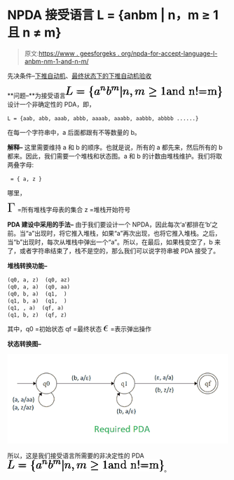 # NPDA 接受语言 L = {anbm | n，m ≥ 1 且 n ≠ m}

> 原文:[https://www . geesforgeks . org/npda-for-accept-language-l-anbm-nm-1-and-n-m/](https://www.geeksforgeeks.org/npda-for-accepting-the-language-l-anbm-nm-1-and-n-m/)

先决条件–[下推自动机](https://www.geeksforgeeks.org/theory-of-computation-pushdown-automata/)、[最终状态下的下推自动机验收](https://www.geeksforgeeks.org/pushdown-automata-acceptance-final-state/)

**问题–**为接受语言![L = \{a^n b^m | n, m \geq 1 \text{and n!=m}\}](img/97d13a955f37685202e57a3f04bd6de7.png "Rendered by QuickLaTeX.com")设计一个非确定性的 PDA，即，

```
L = {aab, abb, aaab, abbb, aaaab, aaabb, aabbb, abbbb ......} 
```

在每一个字符串中，a 后面都跟有不等数量的 b。

**解释–**
这里需要维持 a 和 b 的顺序。也就是说，所有的 a 都先来，然后所有的 b 都来。因此，我们需要一个堆栈和状态图。a 和 b 的计数由堆栈维护。我们将取两叠字母:

```
 = { a, z }
```

哪里，

![\Gamma](img/1a1662f0386e0373c129a12723bc47b3.png "Rendered by QuickLaTeX.com") =所有堆栈字母表的集合
z =堆栈开始符号

**PDA 建设中采用的手法–**
由于我们要设计一个 NPDA，因此每次‘a’都排在‘b’之前。当“a”出现时，将它推入堆栈，如果“a”再次出现，也将它推入堆栈。之后，当“b”出现时，每次从堆栈中弹出一个“a”。所以，在最后，如果栈变空了，b 来了，或者字符串结束了，栈不是空的，那么我们可以说字符串被 PDA 接受了。

**堆栈转换功能–**

```
(q0, a, z)  (q0, az)
(q0, a, a)  (q0, aa)
(q0, b, a)  (q1,  )
(q1, b, a)  (q1,  )
(q1, , a)  (qf, a)   
(q1, b, z)  (qf, z)   

```

其中，q0 =初始状态
qf =最终状态
![\epsilon](img/6f2faba151c156d7ac206fe7f80ce39c.png "Rendered by QuickLaTeX.com") =表示弹出操作

**状态转换图–**

![](img/96cf652f80a60e2462b9c94935ac5469.png)

所以，这是我们接受语言所需要的非决定性的 PDA![L = \{a^n b^m | n, m \geq 1 \text{and n!=m}\}](img/97d13a955f37685202e57a3f04bd6de7.png "Rendered by QuickLaTeX.com")。